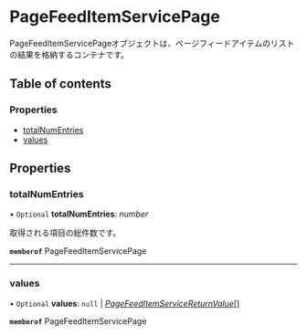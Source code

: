 # PageFeedItemServicePage


<div lang=\"ja\">PageFeedItemServicePageオブジェクトは、ページフィードアイテムのリストの結果を格納するコンテナです。</div> 

## Table of contents

### Properties

- [totalNumEntries](pagefeeditemservicepage.md#totalnumentries)
- [values](pagefeeditemservicepage.md#values)

## Properties

### totalNumEntries

• `Optional` **totalNumEntries**: *number*

<div lang=\"ja\">取得される項目の総件数です。</div> 

**`memberof`** PageFeedItemServicePage

___

### values

• `Optional` **values**: ``null`` \| [*PageFeedItemServiceReturnValue*](pagefeeditemservicereturnvalue.md)[]

**`memberof`** PageFeedItemServicePage
